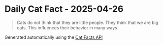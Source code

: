 # Daily Cat Fact - 2025-04-26

> Cats do not think that they are little people. They think that we are big cats. This influences their behavior in many ways.

Generated automatically using the [Cat Facts API](https://catfact.ninja)
